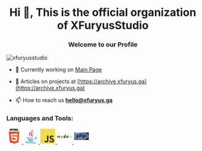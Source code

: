<h1 align="center">Hi 👋, This is the official organization of XFuryusStudio</h1>
<h3 align="center">Welcome to our Profile</h3>

<p align="left"> <img src="https://komarev.com/ghpvc/?username=xfuryusstudio&label=Profile%20views&color=0e75b6&style=flat" alt="xfuryusstudio" /> </p>

- 🔭 Currently working on [Main Page](https://github.com/xfuryusstudio/XFuryusStudio)

- 📝 Articles on projects at [https://archive.xfuryus.ga](https://archive.xfuryus.ga)

- 📫 How to reach us **hello@xfuryus.ga**

<h3 align="left">Languages and Tools:</h3>
<p align="left"> <a href="https://www.w3.org/html/" target="_blank" rel="noreferrer"> <img src="https://raw.githubusercontent.com/devicons/devicon/master/icons/html5/html5-original-wordmark.svg" alt="html5" width="40" height="40"/> </a> <a href="https://www.java.com" target="_blank" rel="noreferrer"> <img src="https://raw.githubusercontent.com/devicons/devicon/master/icons/java/java-original.svg" alt="java" width="40" height="40"/> </a> <a href="https://developer.mozilla.org/en-US/docs/Web/JavaScript" target="_blank" rel="noreferrer"> <img src="https://raw.githubusercontent.com/devicons/devicon/master/icons/javascript/javascript-original.svg" alt="javascript" width="40" height="40"/> </a> <a href="https://nodejs.org" target="_blank" rel="noreferrer"> <img src="https://raw.githubusercontent.com/devicons/devicon/master/icons/nodejs/nodejs-original-wordmark.svg" alt="nodejs" width="40" height="40"/> </a> <a href="https://www.php.net" target="_blank" rel="noreferrer"> <img src="https://raw.githubusercontent.com/devicons/devicon/master/icons/php/php-original.svg" alt="php" width="40" height="40"/> </a> </p>
